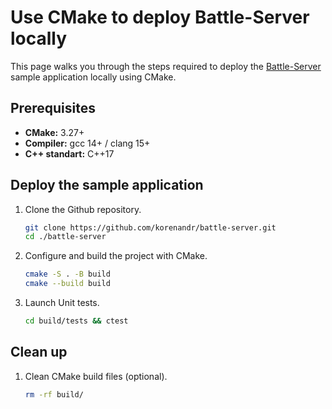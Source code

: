 # Use CMake to deploy Battle-Server locally

This page walks you through the steps required to deploy the [Battle-Server](https://github.com/korenandr/battle-server) sample application locally using CMake.

## Prerequisites

- **CMake:** 3.27+
- **Compiler:** gcc 14+ / clang 15+
- **C++ standart:** C++17

## Deploy the sample application

1. Clone the Github repository.

    ```bash
    git clone https://github.com/korenandr/battle-server.git
    cd ./battle-server
    ```

2. Configure and build the project with CMake.

    ```bash
    cmake -S . -B build
    cmake --build build
    ```

4. Launch Unit tests.

    ```bash
    cd build/tests && ctest
    ```

## Clean up

1. Clean CMake build files (optional).

    ```bash
    rm -rf build/
    ```
